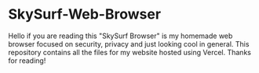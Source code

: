 # SkySurf-Web-Browser

Hello if you are reading this "SkySurf Browser" is my homemade web browser focused on security, privacy and just looking cool in general. This repository contains all the files for my website hosted using Vercel. Thanks for reading!
